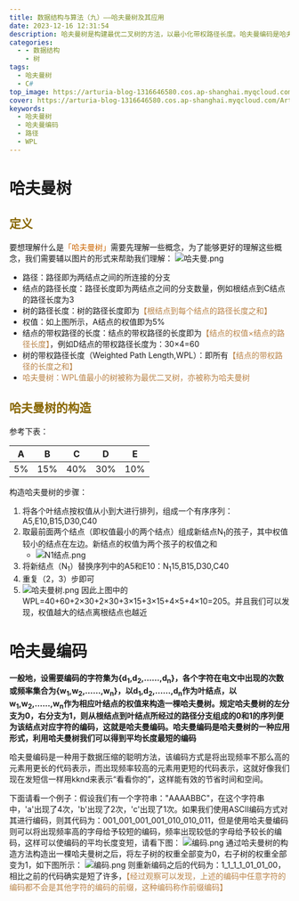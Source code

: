 ```yaml
---
title: 数据结构与算法（九）——哈夫曼树及其应用
date: 2023-12-16 12:31:54
description: 哈夫曼树是构建最优二叉树的方法，以最小化带权路径长度。哈夫曼编码是哈夫曼树的一种应用方式，它通过字符频率创建树结构，哈夫曼编码赋予频率高的字符更短的编码，低频字符则获得较长编码，形成一种高效的前缀编码系统，实现数据的有效压缩。这种方法在数据传输和存储中广泛应用，因其压缩效率而受到重视。
categories:
  - - 数据结构
    - 树
tags:
  - 哈夫曼树
  - C#
top_image: https://arturia-blog-1316646580.cos.ap-shanghai.myqcloud.com/ArturiaBlogPicGo/202312181701317.jpg
cover: https://arturia-blog-1316646580.cos.ap-shanghai.myqcloud.com/ArturiaBlogPicGo/202312181701317.jpg
keywords:
  - 哈夫曼树
  - 哈夫曼编码
  - 路径
  - WPL
---
```

# 哈夫曼树
## <font color = "886600">定义</font>
要想理解什么是<font color = "CC6600">「哈夫曼树」</font>需要先理解一些概念，为了能够更好的理解这些概念，我们需要辅以图片的形式来帮助我们理解：
![哈夫曼.png](https://arturia-blog-1316646580.cos.ap-shanghai.myqcloud.com/ArturiaBlogPicGo/202312180921238.png)
- 路径：路径即为两结点之间的所连接的分支
- 结点的路径长度：路径长度即为两结点之间的分支数量，例如根结点到C结点的路径长度为3
- 树的路径长度：树的路径长度即为<font color = "BA8448">【根结点到每个结点的路径长度之和】</font>
- 权值：如上图所示，A结点的权值即为5%
- 结点的带权路径的长度：结点的带权路径的长度即为<font color = "BA8448">【结点的权值×结点的路径长度】</font>，例如D结点的带权路径长度为：30×4=60
- 树的带权路径长度（Weighted Path Length,WPL）：即所有<font color = "BA8448">【结点的带权路径的长度之和】</font>
- <font color = "BA8448">哈夫曼树：WPL值最小的树被称为最优二叉树，亦被称为哈夫曼树</font>

## <font color = "886600">哈夫曼树的构造</font>
参考下表：

| A | B | C | D | E |
|:-:|:-:|:-:|:-:|:-:|
| 5%|15%|40%|30%|10%|

构造哈夫曼树的步骤：
1. 将各个叶结点按权值从小到大进行排列，组成一个有序序列：A5,E10,B15,D30,C40
2. 取最前面两个结点（即权值最小的两个结点）组成新结点N<sub>1</sub>的孩子，其中权值较小的结点在左边。新结点的权值为两个孩子的权值之和
	- ![N1结点.png](https://arturia-blog-1316646580.cos.ap-shanghai.myqcloud.com/ArturiaBlogPicGo/202312180956316.png)
3. 将新结点（N<sub>1</sub>）替换序列中的A5和E10：N<sub>1</sub>15,B15,D30,C40
4. 重复（2，3）步即可
5. ![哈夫曼树.png](https://arturia-blog-1316646580.cos.ap-shanghai.myqcloud.com/ArturiaBlogPicGo/202312181047239.png)
因此上图中的WPL=40+60+2×30+2×30+3×15+3×15+4×5+4×10=205。并且我们可以发现，权值越大的结点离根结点也越近

# 哈夫曼编码
<strong>一般地，设需要编码的字符集为{d<sub>1</sub>,d<sub>2</sub>,……,d<sub>n</sub>}，各个字符在电文中出现的次数或频率集合为{w<sub>1</sub>,w<sub>2</sub>,……,w<sub>n</sub>}，以d<sub>1</sub>,d<sub>2</sub>,……,d<sub>n</sub>作为叶结点，以w<sub>1</sub>,w<sub>2</sub>,……,w<sub>n</sub>作为相应叶结点的权值来构造一棵哈夫曼树。规定哈夫曼树的左分支为0，右分支为1，则从根结点到叶结点所经过的路径分支组成的0和1的序列便为该结点对应字符的编码，这就是哈夫曼编码。哈夫曼编码是哈夫曼树的一种应用形式，利用哈夫曼树我们可以得到平均长度最短的编码</strong>

哈夫曼编码是一种用于数据压缩的聪明方法，该编码方式是将出现频率不那么高的元素用更长的代码表示，而出现频率较高的元素用更短的代码表示，这就好像我们现在发短信一样用kknd来表示“看看你的”，这样能有效的节省时间和空间。

下面请看一个例子：假设我们有一个字符串："AAAABBC"，在这个字符串中，'a'出现了4次，'b'出现了2次，'c'出现了1次。如果我们使用ASCII编码方式对其进行编码，则其代码为：001_001_001_001_010_010_011，但是使用哈夫曼编码则可以将出现频率高的字母给予较短的编码，频率出现较低的字母给予较长的编码，这样可以使编码的平均长度变短，请看下图：
![编码.png](https://arturia-blog-1316646580.cos.ap-shanghai.myqcloud.com/ArturiaBlogPicGo/202312181649317.png)
通过哈夫曼树的构造方法构造出一棵哈夫曼树之后，将左子树的权重全部变为0，右子树的权重全部变为1，如下图所示：
![编码.png](https://arturia-blog-1316646580.cos.ap-shanghai.myqcloud.com/ArturiaBlogPicGo/202312181651251.png)
则重新编码之后的代码为：1_1_1_1_01_01_00，相比之前的代码确实是短了许多，<font color = "BA8448">【经过观察可以发现，上述的编码中任意字符的编码都不会是其他字符的编码的前缀，这种编码称作前缀编码】</font>